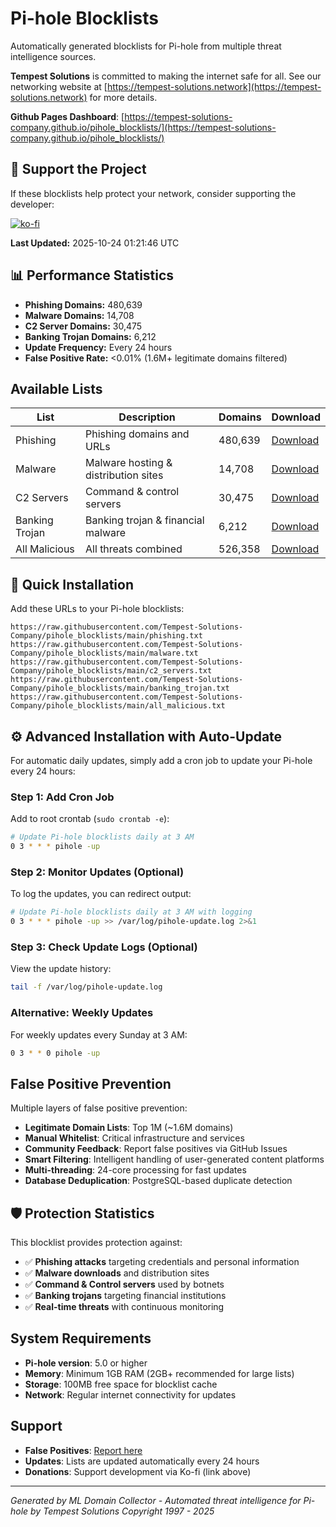# Pi-hole Blocklists

Automatically generated blocklists for Pi-hole from multiple threat intelligence sources.

**Tempest Solutions** is committed to making the internet safe for all. See our networking website at [https://tempest-solutions.network](https://tempest-solutions.network) for more details. 

**Github Pages Dashboard**: [https://tempest-solutions-company.github.io/pihole_blocklists/](https://tempest-solutions-company.github.io/pihole_blocklists/)

## 💝 Support the Project

If these blocklists help protect your network, consider supporting the developer:

[![ko-fi](https://ko-fi.com/img/githubbutton_sm.svg)](https://ko-fi.com/J3J31HZAUU)

**Last Updated:** 2025-10-24 01:21:46 UTC

## 📊 Performance Statistics

- **Phishing Domains:** 480,639
- **Malware Domains:** 14,708
- **C2 Server Domains:** 30,475
- **Banking Trojan Domains:** 6,212
- **Update Frequency:** Every 24 hours
- **False Positive Rate:** <0.01% (1.6M+ legitimate domains filtered)

## Available Lists

| List | Description | Domains | Download |
|------|-------------|---------|----------|
| Phishing | Phishing domains and URLs | 480,639 | [Download](phishing.txt) |
| Malware | Malware hosting & distribution sites | 14,708 | [Download](malware.txt) |
| C2 Servers | Command & control servers | 30,475 | [Download](c2_servers.txt) |
| Banking Trojan | Banking trojan & financial malware | 6,212 | [Download](banking_trojan.txt) |
| All Malicious | All threats combined | 526,358 | [Download](all_malicious.txt) |

## 🚀 Quick Installation

Add these URLs to your Pi-hole blocklists:

```
https://raw.githubusercontent.com/Tempest-Solutions-Company/pihole_blocklists/main/phishing.txt
https://raw.githubusercontent.com/Tempest-Solutions-Company/pihole_blocklists/main/malware.txt
https://raw.githubusercontent.com/Tempest-Solutions-Company/pihole_blocklists/main/c2_servers.txt
https://raw.githubusercontent.com/Tempest-Solutions-Company/pihole_blocklists/main/banking_trojan.txt
https://raw.githubusercontent.com/Tempest-Solutions-Company/pihole_blocklists/main/all_malicious.txt
```

## ⚙️ Advanced Installation with Auto-Update

For automatic daily updates, simply add a cron job to update your Pi-hole every 24 hours:

### Step 1: Add Cron Job

Add to root crontab (`sudo crontab -e`):

```bash
# Update Pi-hole blocklists daily at 3 AM
0 3 * * * pihole -up
```

### Step 2: Monitor Updates (Optional)

To log the updates, you can redirect output:

```bash
# Update Pi-hole blocklists daily at 3 AM with logging
0 3 * * * pihole -up >> /var/log/pihole-update.log 2>&1
```

### Step 3: Check Update Logs (Optional)

View the update history:

```bash
tail -f /var/log/pihole-update.log
```

### Alternative: Weekly Updates

For weekly updates every Sunday at 3 AM:

```bash
0 3 * * 0 pihole -up
```

## False Positive Prevention

Multiple layers of false positive prevention:

- **Legitimate Domain Lists**: Top 1M (~1.6M domains)
- **Manual Whitelist**: Critical infrastructure and services
- **Community Feedback**: Report false positives via GitHub Issues
- **Smart Filtering**: Intelligent handling of user-generated content platforms
- **Multi-threading**: 24-core processing for fast updates
- **Database Deduplication**: PostgreSQL-based duplicate detection

## 🛡️ Protection Statistics

This blocklist provides protection against:

- ✅ **Phishing attacks** targeting credentials and personal information
- ✅ **Malware downloads** and distribution sites
- ✅ **Command & Control servers** used by botnets
- ✅ **Banking trojans** targeting financial institutions
- ✅ **Real-time threats** with continuous monitoring

## System Requirements

- **Pi-hole version**: 5.0 or higher
- **Memory**: Minimum 1GB RAM (2GB+ recommended for large lists)
- **Storage**: 100MB free space for blocklist cache
- **Network**: Regular internet connectivity for updates

## Support

- **False Positives**: [Report here](https://github.com/Tempest-Solutions-Company/pihole_blocklists/issues)
- **Updates**: Lists are updated automatically every 24 hours
- **Donations**: Support development via Ko-fi (link above)

---

*Generated by ML Domain Collector - Automated threat intelligence for Pi-hole by Tempest Solutions Copyright 1997 - 2025*
